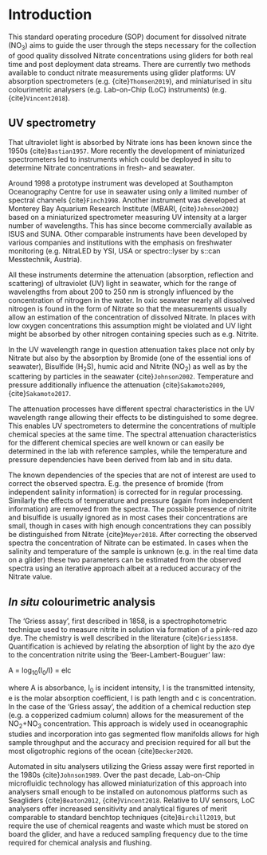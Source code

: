 # Introduction

This standard operating procedure (SOP) document for dissolved nitrate (NO<sub>3</sub>) aims to guide the user through the steps necessary for the collection of good quality dissolved Nitrate concentrations using gliders for both real time and post deployment data streams. 
There are currently two methods available to conduct nitrate measurements using glider platforms: UV absorption spectrometers (e.g. {cite}`Thomsen2019`), and miniaturised in situ colourimetric analysers (e.g. Lab-on-Chip (LoC) instruments) (e.g. {cite}`Vincent2018`).

## UV spectrometry
That ultraviolet light is absorbed by Nitrate ions has been known since the 1950s {cite}`Bastian1957`. 
More recently the development of miniaturized spectrometers led to instruments which could be deployed in situ to determine Nitrate concentrations in fresh- and seawater.

Around 1998 a prototype instrument was developed at Southampton Oceanography Centre for use in seawater using only a limited number of spectral channels {cite}`Finch1998`. 
Another instrument was developed at Monterey Bay Aquarium Research Institute (MBARI, {cite}`Johnson2002`) based on a miniaturized spectrometer measuring UV intensity at a larger number of wavelengths. This has since become commercially available as ISUS and  SUNA.
Other comparable instruments have been developed by various companies and institutions with the emphasis on freshwater monitoring (e.g. NitraLED by YSI, USA or spectro::lyser by s::can Messtechnik, Austria).

All these instruments determine the attenuation (absorption, reflection and scattering) of ultraviolet (UV) light in seawater, which for the range of wavelengths from about 200 to 250 nm is strongly influenced by the concentration of nitrogen in the water. 
In oxic seawater nearly all dissolved nitrogen is found in the form of Nitrate so that the measurements usually allow an estimation of the concentration of dissolved Nitrate. 
In places with low oxygen concentrations this assumption might be violated and UV light might be absorbed by other nitrogen containing species such as e.g. Nitrite.

In the UV wavelength range in question attenuation takes place not only by Nitrate but also by the absorption by Bromide (one of the essential ions of seawater), Bisulfide (H<sub>2</sub>S), humic acid and Nitrite (NO<sub>2</sub>) as well as by the scattering by particles in the seawater {cite}`Johnson2002`. 
Temperature and pressure additionally influence the attenuation {cite}`Sakamoto2009`, {cite}`Sakamoto2017`.

The attenuation processes have different spectral characteristics in the UV wavelength range allowing their effects to be distinguished to some degree. 
This enables UV spectrometers to determine the concentrations of multiple chemical species at the same time. 
The spectral attenuation characteristics for the different chemical species are well known or can easily be determined in the lab with reference samples, while the temperature and pressure dependencies have been derived from lab and in situ data.

The known dependencies of the species that are not of interest are used to correct the observed spectra. 
E.g. the presence of bromide (from independent salinity information) is corrected for in regular processing. 
Similarly the effects of temperature and pressure (again from independent information) are removed from the spectra. 
The possible presence of nitrite and bisulfide is usually ignored as in most cases their concentrations are small, though in cases with high enough concentrations they can possibly be distinguished from Nitrate {cite}`Meyer2018`. 
After correcting the observed spectra the concentration of Nitrate can be estimated. 
In cases when the salinity and temperature of the sample is unknown (e.g. in the real time data on a glider) these two parameters can be estimated from the observed spectra using an iterative approach albeit at a reduced accuracy of the Nitrate value.  

## *In situ* colourimetric analysis
The ‘Griess assay’, first described in 1858, is a spectrophotometric technique used to measure nitrite in solution via formation of a pink-red azo dye. The chemistry is well described in the literature {cite}`Griess1858`.
Quantification is achieved by relating the absorption of light by the azo dye to the concentration nitrite using the ‘Beer-Lambert-Bouguer’ law:

A = log<sub>10</sub>(I<sub>0</sub>/I) = elc

where A is absorbance, I<sub>0</sub> is incident intensity, I is the transmitted intensity, e is the molar absorption coefficient, l is path length and c is concentration. 
In the case of the ‘Griess assay’, the addition of a chemical reduction step (e.g. a copperized cadmium column) allows for the measurement of the NO<sub>2</sub>+NO<sub>3</sub> concentration. 
This approach is widely used in oceanographic studies and incorporation into gas segmented flow manifolds allows for high sample throughput and the accuracy and precision required for all but the most oligotrophic regions of the ocean {cite}`Becker2020`. 

Automated in situ analysers utilizing the Griess assay were first reported in the 1980s {cite}`Johnson1989`. 
Over the past decade, Lab-on-Chip microfluidic technology has allowed miniaturization of this approach into analysers small enough to be installed on autonomous platforms such as Seagliders {cite}`Beaton2012`, {cite}`Vincent2018`. 
Relative to UV sensors, LoC analysers offer increased sensitivity and analytical figures of merit comparable to standard benchtop techniques {cite}`Birchill2019`, but require the use of chemical reagents and waste which must be stored on board the glider, and have a reduced sampling frequency due to the time required for chemical analysis and flushing.

